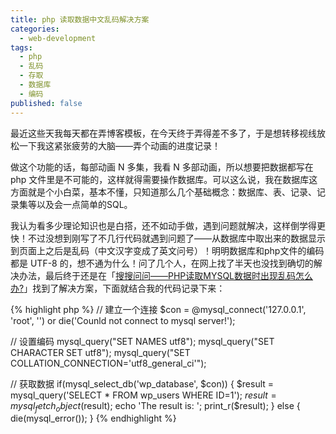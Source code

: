 ```yaml
---
title: php 读取数据中文乱码解决方案
categories:
  - web-development
tags:
  - php
  - 乱码
  - 存取
  - 数据库
  - 编码
published: false
---
```


最近这些天我每天都在弄博客模板，在今天终于弄得差不多了，于是想转移视线放松一下我这紧张疲劳的大脑——弄个动画的进度记录！

做这个功能的话，每部动画 N 多集，我看 N 多部动画，所以想要把数据都写在 php 文件里是不可能的，这样就得需要操作数据库。可以这么说，我在数据库这方面就是个小白菜，基本不懂，只知道那么几个基础概念：数据库、表、记录、记录集等以及会一点简单的SQL。

我认为看多少理论知识也是白搭，还不如动手做，遇到问题就解决，这样倒学得更快！不过没想到刚写了不几行代码就遇到问题了——从数据库中取出来的数据显示到页面上之后是乱码（中文汉字变成了英文问号）！明明数据库和php文件的编码都是 UTF-8 的，想不通为什么！问了几个人，在网上找了半天也没找到确切的解决办法，最后终于还是在「[搜搜问问——PHP读取MYSQL数据时出现乱码怎么办?](http://wenwen.soso.com/z/q104200853.htm)」找到了解决方案，下面就结合我的代码记录下来：

{% highlight php %}
  // 建立一个连接
  $con = @mysql_connect('127.0.0.1', 'root', '')
  or die('Counld not connect to mysql server!');

  // 设置编码
  mysql_query("SET NAMES utf8");
  mysql_query("SET CHARACTER SET utf8");
  mysql_query("SET COLLATION_CONNECTION='utf8_general_ci'");

  // 获取数据
  if(mysql_select_db('wp_database', $con)) {
    $result = mysql_query('SELECT * FROM wp_users WHERE ID=1');
    $result = mysql_fetch_object($result);
    echo 'The result is: ';
    print_r($result);
  }
  else {
    die(mysql_error());
  }
{% endhighlight %}
